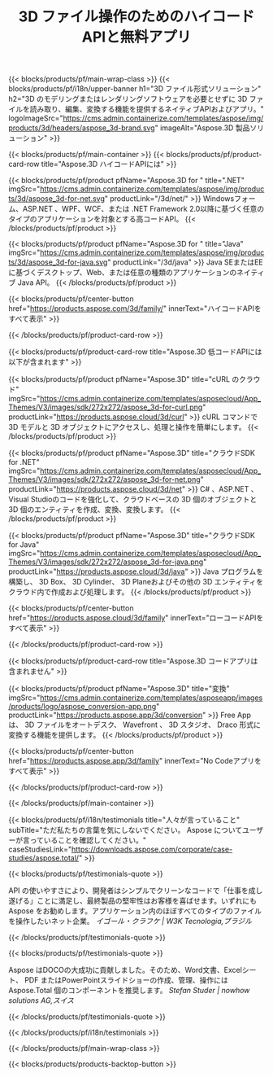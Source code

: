 ﻿---
title: 3D ファイル操作のためのハイコードAPIと無料アプリ 
weight: 1460
url: /ja/
description: 3D 個のファイルを編集 & 変換します。 3D のモデリングソフトウェアは必要ありません。ジオメトリ、シーン階層、共有または分割メッシュ、アニメーションオブジェクト、ターゲットカメラの追加を操作します。
google_site_verification: pJzfspWbY9hmASAU3ozD0x1YVIt8rcjsmkvNtlT8jsM
---
{{< blocks/products/pf/main-wrap-class >}}
{{< blocks/products/pf/i18n/upper-banner h1="3D ファイル形式ソリューション" h2="3D のモデリングまたはレンダリングソフトウェアを必要とせずに 3D ファイルを読み取り、編集、変換する機能を提供するネイティブAPIおよびアプリ。" logoImageSrc="https://cms.admin.containerize.com/templates/aspose/img/products/3d/headers/aspose_3d-brand.svg" imageAlt="Aspose.3D 製品ソリューション" >}}

{{< blocks/products/pf/main-container >}}
{{< blocks/products/pf/product-card-row title="Aspose.3D ハイコードAPIには" >}}

{{< blocks/products/pf/product pfName="Aspose.3D for " title=".NET" imgSrc="https://cms.admin.containerize.com/templates/aspose/img/products/3d/aspose_3d-for-net.svg" productLink="/3d/net/" >}}
Windowsフォーム、ASP.NET 、WPF、WCF、または .NET Framework 2.0以降に基づく任意のタイプのアプリケーションを対象とする高コードAPI。
{{< /blocks/products/pf/product >}}

{{< blocks/products/pf/product pfName="Aspose.3D for " title="Java" imgSrc="https://cms.admin.containerize.com/templates/aspose/img/products/3d/aspose_3d-for-java.svg" productLink="/3d/java" >}}
Java SEまたはEEに基づくデスクトップ、Web、または任意の種類のアプリケーションのネイティブ Java API。
{{< /blocks/products/pf/product >}}

{{< blocks/products/pf/center-button href="https://products.aspose.com/3d/family/" innerText="ハイコードAPIをすべて表示" >}}

{{< /blocks/products/pf/product-card-row >}}

{{< blocks/products/pf/product-card-row title="Aspose.3D 低コードAPIには以下が含まれます" >}}

{{< blocks/products/pf/product pfName="Aspose.3D" title="cURL のクラウド" imgSrc="https://cms.admin.containerize.com/templates/asposecloud/App_Themes/V3/images/sdk/272x272/aspose_3d-for-curl.png" productLink="https://products.aspose.cloud/3d/curl" >}}
cURL コマンドで 3D モデルと 3D オブジェクトにアクセスし、処理と操作を簡単にします。
{{< /blocks/products/pf/product >}}

{{< blocks/products/pf/product pfName="Aspose.3D" title="クラウドSDK for .NET" imgSrc="https://cms.admin.containerize.com/templates/asposecloud/App_Themes/V3/images/sdk/272x272/aspose_3d-for-net.png" productLink="https://products.aspose.cloud/3d/net" >}}
C# 、ASP.NET 、Visual Studioのコードを強化して、クラウドベースの 3D 個のオブジェクトと 3D 個のエンティティを作成、変換、変換します。
{{< /blocks/products/pf/product >}}

{{< blocks/products/pf/product pfName="Aspose.3D" title="クラウドSDK for Java" imgSrc="https://cms.admin.containerize.com/templates/asposecloud/App_Themes/V3/images/sdk/272x272/aspose_3d-for-java.png" productLink="https://products.aspose.cloud/3d/java" >}}
Java プログラムを構築し、 3D Box、 3D Cylinder、 3D Planeおよびその他の 3D エンティティをクラウド内で作成および処理します。
{{< /blocks/products/pf/product >}}

{{< blocks/products/pf/center-button href="https://products.aspose.cloud/3d/family" innerText="ローコードAPIをすべて表示" >}}

{{< /blocks/products/pf/product-card-row >}}

{{< blocks/products/pf/product-card-row title="Aspose.3D コードアプリは含まれません" >}}

{{< blocks/products/pf/product pfName="Aspose.3D" title="変換" imgSrc="https://cms.admin.containerize.com/templates/asposeapp/images/products/logo/aspose_conversion-app.png" productLink="https://products.aspose.app/3d/conversion" >}}
Free Appは、 3D ファイルをオートデスク、 Wavefront 、 3D スタジオ、 Draco 形式に変換する機能を提供します。
{{< /blocks/products/pf/product >}}

{{< blocks/products/pf/center-button href="https://products.aspose.app/3d/family" innerText="No Codeアプリをすべて表示" >}}

{{< /blocks/products/pf/product-card-row >}}

{{< /blocks/products/pf/main-container >}}

{{< blocks/products/pf/i18n/testimonials title="人々が言っていること" subTitle="ただ私たちの言葉を気にしないでください。 Aspose についてユーザーが言っていることを確認してください。" caseStudiesLink="https://downloads.aspose.com/corporate/case-studies/aspose.total/" >}}

{{< blocks/products/pf/testimonials-quote >}}
<p class="first">
 API の使いやすさにより、開発者はシンプルでクリーンなコードで「仕事を成し遂げる」ことに満足し、最終製品の堅牢性はお客様を喜ばせます。いずれにも Aspose をお勧めします。アプリケーション内のほぼすべてのタイプのファイルを操作したいネット企業。
 <em>
  イゴール・クラフケ | W3K Tecnologia,ブラジル
 </em>
</p>

{{< /blocks/products/pf/testimonials-quote >}}

{{< blocks/products/pf/testimonials-quote >}}
<p class="second">
 Aspose はDOCOの大成功に貢献しました。そのため、Word文書、Excelシート、 PDF またはPowerPointスライドショーの作成、管理、操作には Aspose.Total 個のコンポーネントを推奨します。
 <em>
  Stefan Studer | nowhow solutions AG,スイス
 </em>
</p>

{{< /blocks/products/pf/testimonials-quote >}}

{{< /blocks/products/pf/i18n/testimonials >}}

{{< /blocks/products/pf/main-wrap-class >}}

{{< blocks/products/products-backtop-button >}}